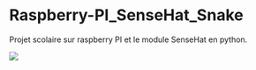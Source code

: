 # Raspberry-PI_SenseHat_Snake
Projet scolaire sur raspberry PI et le module SenseHat en python.

![](https://i.ibb.co/mX0TV0L/raspberry.jpg)
